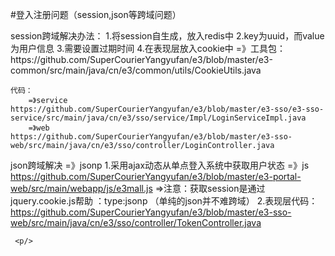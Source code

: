 #登入注册问题（session,json等跨域问题）
<p>
session跨域解决办法：
    1.将session自生成，放入redis中
    2.key为uuid，而value为用户信息
    3.需要设置过期时间
    4.在表现层放入cookie中
        =》工具包： https://github.com/SuperCourierYangyufan/e3/blob/master/e3-common/src/main/java/cn/e3/common/utils/CookieUtils.java
    
    代码：
        =》service  https://github.com/SuperCourierYangyufan/e3/blob/master/e3-sso/e3-sso-service/src/main/java/cn/e3/sso/service/Impl/LoginServiceImpl.java
        =》web      https://github.com/SuperCourierYangyufan/e3/blob/master/e3-sso-web/src/main/java/cn/e3/sso/controller/LoginController.java
        
    
json跨域解决 =》jsonp
    1.采用ajax动态从单点登入系统中获取用户状态
        =》js  https://github.com/SuperCourierYangyufan/e3/blob/master/e3-portal-web/src/main/webapp/js/e3mall.js
            =>注意：获取session是通过jquery.cookie.js帮助
                  ：type:jsonp （单纯的json并不难跨域）
    2.表现层代码：https://github.com/SuperCourierYangyufan/e3/blob/master/e3-sso-web/src/main/java/cn/e3/sso/controller/TokenController.java
    
    
    
    
    
    
    
    
    
    
    
    
    
    
     <p/>
